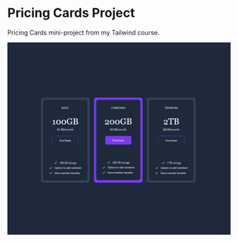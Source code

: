 # Pricing Cards Project

Pricing Cards mini-project from my Tailwind course.

![Alt text](https://github.com/patrykpilek/mini-projects/blob/main/pricing-cards/images/pricing-cards.png?raw=true)
